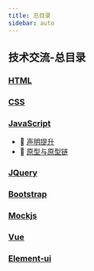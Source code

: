 ```yaml
---
title: 总目录
sidebar: auto
---
```


## 技术交流-总目录

### [HTML](/guide/technical-docs/HTML/)

### [CSS](/guide/technical-docs/CSS/)

### [JavaScript](/guide/technical-docs/JavaScript/)

- :link: [声明提升](JavaScript/声明提升.html)
- :link: [原型与原型链](JavaScript/原型与原型链.html)

### [JQuery](/guide/technical-docs/JQuery/)

### [Bootstrap](/guide/technical-docs/Bootstrap/)

### [Mockjs](/guide/technical-docs/Mockjs/)

### [Vue](/guide/technical-docs/Vue/)

### [Element-ui](/guide/technical-docs/Element-ui/)